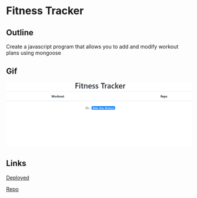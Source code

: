 # Fitness Tracker

## Outline

Create a javascript program that allows you to add and modify workout plans using mongoose

## Gif

   ![Code in use](./fit.gif)
   
## Links
[Deployed](https://blooming-cove-16955.herokuapp.com/)

[Repo](https://github.com/adam-lowe/Fitness-Tracker/)
